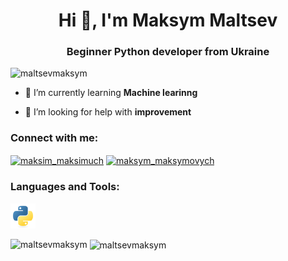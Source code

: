 <h1 align="center">Hi 👋, I'm Maksym Maltsev</h1>
<h3 align="center">Beginner Python developer from Ukraine</h3>

<p align="left"> <img src="https://komarev.com/ghpvc/?username=maltsevmaksym&label=Profile%20views&color=0e75b6&style=flat" alt="maltsevmaksym" /> </p>

- 🌱 I’m currently learning **Machine learinng**

- 🤝 I’m looking for help with **improvement**

<h3 align="left">Connect with me:</h3>
<p align="left">
<a href="t.me/maksim_maksimuch" target="blank"><img align="center" src="[https://raw.githubusercontent.com/rahuldkjain/github-profile-readme-generator/master/src/images/icons/Social/facebook.svg](https://upload.wikimedia.org/wikipedia/commons/thumb/8/82/Telegram_logo.svg/2048px-Telegram_logo.svg.png)" alt="maksim_maksimuch" height="30" width="40" /></a>
<a href="https://instagram.com/maksym_maksymovych" target="blank"><img align="center" src="https://raw.githubusercontent.com/rahuldkjain/github-profile-readme-generator/master/src/images/icons/Social/instagram.svg" alt="maksym_maksymovych" height="30" width="40" /></a>
</p>

<h3 align="left">Languages and Tools:</h3>
<p align="left"> <a href="https://www.python.org" target="_blank" rel="noreferrer"> <img src="https://raw.githubusercontent.com/devicons/devicon/master/icons/python/python-original.svg" alt="python" width="40" height="40"/> </a> </p>

<p><img align="left" src="https://github-readme-stats.vercel.app/api/top-langs?username=maltsevmaksym&show_icons=true&locale=en&layout=compact" alt="maltsevmaksym" /></p>

<p>&nbsp;<img align="center" src="https://github-readme-stats.vercel.app/api?username=maltsevmaksym&show_icons=true&locale=en" alt="maltsevmaksym" /></p>
